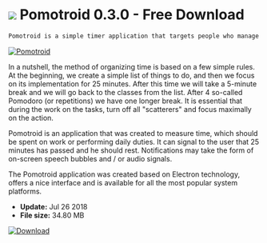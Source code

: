 # ![](https://cdn.softexe.net/static/icon/0/pomotroid-9992.png) Pomotroid 0.3.0 - Free Download

```sh
Pomotroid is a simple timer application that targets people who manage their time and work according to the Pomodoro technique.
```
[![Pomotroid](https://gallery.dpcdn.pl/imgc/Tools/81385/g_-_420x350_1.5_-_xa8fe89eb-f092-4f4f-8ee7-1e41cebe40fb.png)](https://softexe.net/win/system/clock/pomotroid:aaab.html)

In a nutshell, the method of organizing time is based on a few simple rules. At the beginning, we create a simple list of things to do, and then we focus on its implementation for 25 minutes. After this time we will take a 5-minute break and we will go back to the classes from the list. After 4 so-called Pomodoro (or repetitions) we have one longer break. It is essential that during the work on the tasks, turn off all "scatterers" and focus maximally on the action.
 
 Pomotroid is an application that was created to measure time, which should be spent on work or performing daily duties. It can signal to the user that 25 minutes has passed and he should rest. Notifications may take the form of on-screen speech bubbles and / or audio signals.
 
 The Pomotroid application was created based on Electron technology, offers a nice interface and is available for all the most popular system platforms.


- **Update:** Jul 26 2018
- **File size:** 34.80 MB

[![Download](https://cdn.softexe.net/static/img/download.png)](https://softexe.net/win/system/clock/pomotroid:aaab.html)


